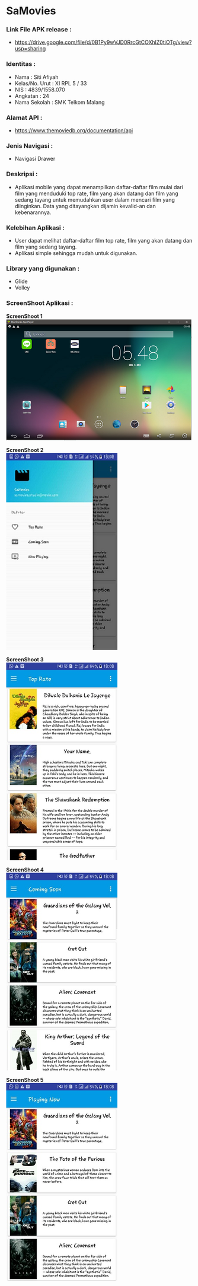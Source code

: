 # SaMovies

### Link File APK release :
 * https://drive.google.com/file/d/0B1Py9wVJD0RrcGtCOXhlZ0tiOTg/view?usp=sharing

### Identitas :
 * Nama : Siti Afiyah 
 * Kelas/No. Urut : XI RPL 5 / 33 
 * NIS : 4839/1558.070 
 * Angkatan : 24
 * Nama Sekolah : SMK Telkom Malang
    
### Alamat API :
 * https://www.themoviedb.org/documentation/api

### Jenis Navigasi :
 * Navigasi Drawer

### Deskripsi :
* Aplikasi mobile yang dapat menampilkan daftar-daftar film mulai dari film yang menduduki top rate, 
film yang akan datang dan film yang sedang tayang untuk memudahkan user dalam mencari film yang diinginkan. 
Data yang ditayangkan dijamin kevalid-an dan kebenarannya.

### Kelebihan Aplikasi :
 * User dapat melihat daftar-daftar film top rate, film yang akan datang dan film yang sedang tayang.
 * Aplikasi simple sehingga mudah untuk digunakan.
 
 ### Library yang digunakan :
 * Glide
 * Volley
 
 ### ScreenShoot Aplikasi :
 **ScreenShoot 1** <br>
![6](https://github.com/sitiafiyah/Project_Pribadi-PPB/blob/master/6.PNG)

**ScreenShoot 2** <br>
![1.1](https://github.com/sitiafiyah/Project_Pribadi-PPB/blob/master/1.1.jpeg)

**ScreenShoot 3** <br>
![2.1](https://github.com/sitiafiyah/Project_Pribadi-PPB/blob/master/2.1.jpeg)

**ScreenShoot 4** <br>
![3.1](https://github.com/sitiafiyah/Project_Pribadi-PPB/blob/master/3.1.jpeg)

**ScreenShoot 5** <br>
![4.1](https://github.com/sitiafiyah/Project_Pribadi-PPB/blob/master/4.1.jpeg)
 
